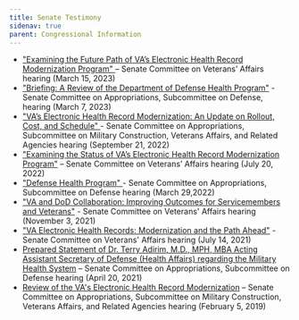 ```yaml
---
title: Senate Testimony
sidenav: true
parent: Congressional Information
---
```

- ["Examining the Future Path of VA’s Electronic Health Record Modernization Program" ](https://www.veterans.senate.gov/2023/3/examining-the-future-path-of-va-s-electronic-health-record-modernization-program)– Senate Committee on Veterans’ Affairs hearing (March 15, 2023)
- ["Briefing: A Review of the Department of Defense Health Program"](https://www.appropriations.senate.gov/hearings/briefing-a-review-of-the-department-of-defense-health-program) - Senate Committee on Appropriations, Subcommittee on Defense, hearing (March 7, 2023)
- ["VA’s Electronic Health Record Modernization: An Update on Rollout, Cost, and Schedule" ](https://www.appropriations.senate.gov/hearings/vas-electronic-health-record-modernization_an-update-on-rollout-cost-and-schedule)- Senate Committee on Appropriations, Subcommittee on Military Construction, Veterans Affairs, and Related Agencies hearing (September 21, 2022)
- ["Examining the Status of VA’s Electronic Health Record Modernization Program"](https://www.veterans.senate.gov/2022/7/examining-the-status-of-va-s-electronic-health-record-modernization-program) – Senate Committee on Veterans’ Affairs hearing (July 20, 2022)
- ["Defense Health Program" ](https://www.appropriations.senate.gov/hearings/defense-health-program1)- Senate Committee on Appropriations, Subcommittee on Defense hearing (March 29,2022)
- ["VA and DoD Collaboration: Improving Outcomes for Servicemembers and Veterans"](https://www.veterans.senate.gov/2021/11/va-and-dod-collaboration-improving-outcomes-for-servicemembers-and-veterans11-3-21) - Senate Committee on Veterans' Affairs hearing (November 3, 2021)
- ["VA Electronic Health Records: Modernization and the Path Ahead"](https://www.veterans.senate.gov/hearings/va-electronic-health-records-modernization-and-the-path-ahead-07-14-21) - Senate Committee on Veterans' Affairs hearing (July 14, 2021)
- [Prepared Statement of Dr. Terry Adirim, M.D., MPH, MBA Acting Assistant Secretary of Defense (Health Affairs) regarding the Military Health System](https://www.appropriations.senate.gov/imo/media/doc/STATEMENT%20Dr.%20Adirim%20AASD%20Health%20Affairs%20(4.20.21).pdf) – Senate Committee on Appropriations, Subcommittee on Defense hearing (April 20, 2021)
- [Review of the VA's Electronic Health Record Modernization](https://www.appropriations.senate.gov/hearings/review-of-the-vas-electronic-health-record-modernization) – Senate Committee on Appropriations, Subcommittee on Military Construction, Veterans Affairs, and Related Agencies hearing (February 5, 2019)




